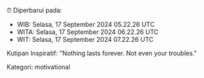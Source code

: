 ⏰ Diperbarui pada:
- WIB: Selasa, 17 September 2024 05.22.26 UTC
- WITA: Selasa, 17 September 2024 06.22.26 UTC
- WIT: Selasa, 17 September 2024 07.22.26 UTC

Kutipan Inspiratif:
"Nothing lasts forever. Not even your troubles."


Kategori: motivational

